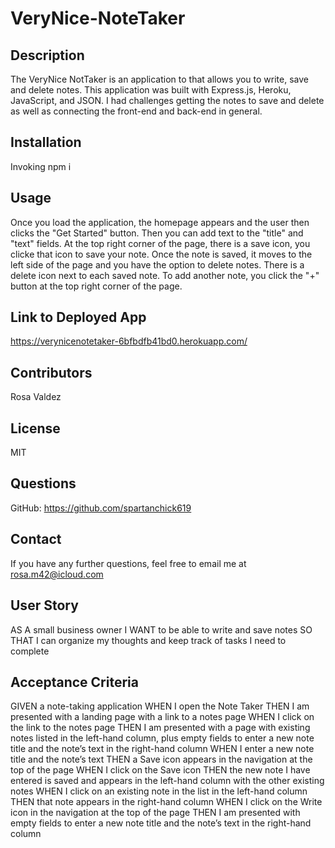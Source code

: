 # VeryNice-NoteTaker

## Description
The VeryNice NotTaker is an application to that allows you to write, save and delete notes. This application was built with Express.js, Heroku, JavaScript, and JSON. I had challenges getting the notes to save and delete as well as connecting the front-end and back-end in general. 

## Installation 

Invoking npm i 

## Usage

Once you load the application, the homepage appears and the user then clicks the "Get Started" button. Then you can add text to the "title" and "text" fields. At the top right corner of the page, there is a save icon, you clicke that icon to save your note. Once the note is saved, it moves to the left side of the page and you have the option to delete notes. There is a delete icon next to each saved note. To add another note, you click the "+" button at the top right corner of the page.

## Link to Deployed App

https://verynicenotetaker-6bfbdfb41bd0.herokuapp.com/

## Contributors
Rosa Valdez

## License
MIT

## Questions
GitHub: https://github.com/spartanchick619

## Contact
If you have any further questions, feel free to email me at rosa.m42@icloud.com

## User Story

AS A small business owner
I WANT to be able to write and save notes
SO THAT I can organize my thoughts and keep track of tasks I need to complete

## Acceptance Criteria

GIVEN a note-taking application
WHEN I open the Note Taker
THEN I am presented with a landing page with a link to a notes page
WHEN I click on the link to the notes page
THEN I am presented with a page with existing notes listed in the left-hand column, plus empty fields to enter a new note title and the note’s text in the right-hand column
WHEN I enter a new note title and the note’s text
THEN a Save icon appears in the navigation at the top of the page
WHEN I click on the Save icon
THEN the new note I have entered is saved and appears in the left-hand column with the other existing notes
WHEN I click on an existing note in the list in the left-hand column
THEN that note appears in the right-hand column
WHEN I click on the Write icon in the navigation at the top of the page
THEN I am presented with empty fields to enter a new note title and the note’s text in the right-hand column
